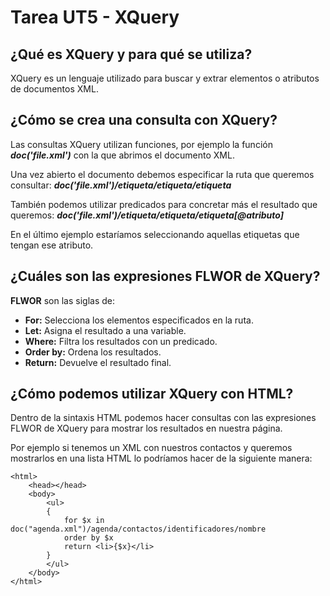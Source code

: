 # Tarea UT5 - XQuery
## ¿Qué es XQuery y para qué se utiliza?
XQuery es un lenguaje utilizado para buscar y extrar elementos o atributos de documentos XML.

## ¿Cómo se crea una consulta con XQuery?
Las consultas XQuery utilizan funciones, por ejemplo la función **_doc('file.xml')_** con la que abrimos el documento XML.

Una vez abierto el documento debemos especificar la ruta que queremos consultar:
**_doc('file.xml')/etiqueta/etiqueta/etiqueta_**

También podemos utilizar predicados para concretar más el resultado que queremos:
**_doc('file.xml')/etiqueta/etiqueta/etiqueta[@atributo]_**

En el último ejemplo estaríamos seleccionando aquellas etiquetas que tengan ese atributo.

## ¿Cuáles son las expresiones FLWOR de XQuery?
**FLWOR** son las siglas de: 
* **For:** Selecciona los elementos especificados en la ruta.
* **Let:** Asigna el resultado a una variable.  
* **Where:** Filtra los resultados con un predicado.
* **Order by:** Ordena los resultados.
* **Return:** Devuelve el resultado final.

## ¿Cómo podemos utilizar XQuery con HTML?
Dentro de la sintaxis HTML podemos hacer consultas con las expresiones FLWOR de XQuery para mostrar los resultados en nuestra página.

Por ejemplo si tenemos un XML con nuestros contactos y queremos mostrarlos en una lista HTML lo podríamos hacer de la siguiente manera:

```
<html>
    <head></head>
    <body>
        <ul>
        {
            for $x in doc("agenda.xml")/agenda/contactos/identificadores/nombre
            order by $x
            return <li>{$x}</li>
        }
        </ul>
    </body>
</html>
```